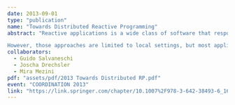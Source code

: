```yaml
---
date: 2013-09-01
type: "publication"
name: "Towards Distributed Reactive Programming"
abstract: "Reactive applications is a wide class of software that responds to user input, network messages, and other events. Recent research on reactive languages successfully addresses the drawbacks of the Observer pattern – the traditional way reactive applications are implemented in the object-oriented setting – by introducing time-changing values and other ad-hoc programming abstractions.

However, those approaches are limited to local settings, but most applications are distributed. We highlight the research challenges of distributed reactive programming and present a research roadmap. We argue that distributed reactive programming not only moves reactive languages to the distributed setting, but is a promising concept for middleware and distributed systems design."
collaborators:
  - Guido Salvaneschi
  - Joscha Drechsler
  - Mira Mezini
pdf: "assets/pdf/2013 Towards Distributed RP.pdf"
event: "COORDINATION 2013"
link: "https://link.springer.com/chapter/10.1007%2F978-3-642-38493-6_16"
---
```

